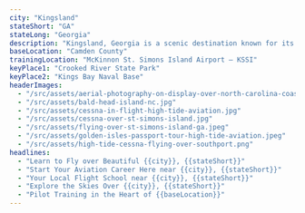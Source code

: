 ```yaml
---
city: "Kingsland"
stateShort: "GA"
stateLong: "Georgia"
description: "Kingsland, Georgia is a scenic destination known for its coastal beauty and regional charm. It offers an unforgettable view from the sky with landmarks like Crooked River State Park and Kings Bay Naval Base, making it a favorite among pilots and air tour guests."
baseLocation: "Camden County"
trainingLocation: "McKinnon St. Simons Island Airport – KSSI"
keyPlace1: "Crooked River State Park"
keyPlace2: "Kings Bay Naval Base"
headerImages:
  - "/src/assets/aerial-photography-on-display-over-north-carolina-coast.webp"
  - "/src/assets/bald-head-island-nc.jpg"
  - "/src/assets/cessna-in-flight-high-tide-aviation.jpg"
  - "/src/assets/cessna-over-st-simons-island.jpg"
  - "/src/assets/flying-over-st-simons-island-ga.jpeg"
  - "/src/assets/golden-isles-passport-tour-high-tide-aviation.jpeg"
  - "/src/assets/high-tide-cessna-flying-over-southport.png"
headlines:
  - "Learn to Fly over Beautiful {{city}}, {{stateShort}}"
  - "Start Your Aviation Career Here near {{city}}, {{stateShort}}"
  - "Your Local Flight School near {{city}}, {{stateShort}}"
  - "Explore the Skies Over {{city}}, {{stateShort}}"
  - "Pilot Training in the Heart of {{baseLocation}}"
---
```

